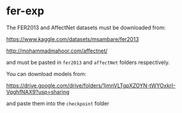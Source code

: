 # fer-exp

The FER2013 and AffectNet datasets must be downloaded from:

https://www.kaggle.com/datasets/msambare/fer2013 

http://mohammadmahoor.com/affectnet/

and must be pasted in `fer2013` and `affectNet` folders respectively.


You can download models from:

https://drive.google.com/drive/folders/1jmnVLTgpXZOYN-tWYOxkrI-VqghfNAX9?usp=sharing

and paste them into the `checkpoint` folder
